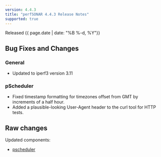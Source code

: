 ```yaml
---
version: 4.4.3
title: "perfSONAR 4.4.3 Release Notes"
supported: true
---
```


Released {{ page.date | date: "%B %-d, %Y"}}

Bug Fixes and Changes
----------------------------
### General
- Updated to iperf3 version 3.11

### pScheduler
- Fixed timestamp formatting for timezones offset from GMT by increments of a half hour.
- Added a plausible-looking User-Agent header to the curl tool for HTTP tests.

Raw changes
-----------

Updated components:
-   [pscheduler](https://github.com/perfsonar/pscheduler/compare/v4.4.2...v4.4.3)
